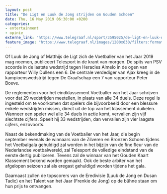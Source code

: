 ```yaml
---
layout: post
title: "De Ligt en Luuk de Jong strijden om Gouden Schoen"
date: Thu, 16 May 2019 06:30:00 +0200
categories: 
- entertainment 
- opinie 
externe_link: "https://www.telegraaf.nl/sport/3595025/de-ligt-en-luuk-de-jong-strijden-om-gouden-schoen"
feature_image: "https://www.telegraaf.nl/images/1200x630/filters:format(jpeg):quality(80)/cdn-kiosk-api.telegraaf.nl/7ca95d7e-77cd-11e9-8eb3-02c309bc01c1.jpg"
---
```


<p class="intro">Of Luuk de Jong of Matthijs de Ligt zich de Voetballer van het Jaar 2019 mag noemen, publiceert Telesport in de krant van morgen. De spits van PSV scoorde in de laatste wedstrijd tegen Heracles Almelo in de ogen van rapporteur Willy Dullens een 6. De centrale verdediger van Ajax kreeg in de kampioenswedstrijd tegen De Graafschap een 7 van rapporteur Peter Boeve.</p> <p>De reglementen voor het eindklassement Voetballer van het Jaar schrijven voor dat 29 wedstrijden meetellen, in plaats van alle 34 duels. Deze regel is ingesteld om te voorkomen dat spelers die bijvoorbeeld door een blessure enkele wedstrijden missen, direct uit de top van het klassement duikelen. Wanneer een speler wel alle 34 duels in actie komt, vervallen zijn vijf slechtste cijfers. Speelt hij 33 wedstrijden, dan vervallen zijn vier laagste cijfers, enzovoorts.</p><p>Naast de bekendmaking van de Voetballer van het Jaar, die begin september evenals de winnaars van de Zilveren en Bronzen Schoen tijdens het Voetbalgala gehuldigd zal worden in het bijzijn van de fine fleur van de Nederlandse voetbalwereld, zal Telesport de volledige eindstand van de eerste dertig publiceren. Tevens zal de winnaar van het Gouden Kaart Klassement bekend worden gemaakt. Ook de beste arbiter van het afgelopen seizoen zal als eregast gehuldigd worden tijdens het gala.</p><p>Daarnaast zullen de topscorers van de Eredivisie (Luuk de Jong en Dusan Tadic) en het Talent van het Jaar (Frenkie de Jong) op de bühne staan om hun prijs te ontvangen.</p>

